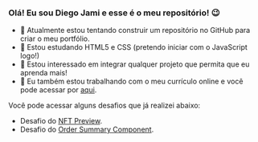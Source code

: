 ### Olá! Eu sou Diego Jami e esse é o meu repositório! 😉

- 🔭 Atualmente estou tentando construir um repositório no GitHub para criar o meu portfólio.
- 🌱 Estou estudando HTML5 e CSS (pretendo iniciar com o JavaScript logo!)
- 👯 Estou interessado em integrar qualquer projeto que permita que eu aprenda mais!
- 🎯 Eu também estou trabalhando com o meu currículo online e você pode acessar por [aqui](https://diegojami.github.io/home/).

Você pode acessar alguns desafios que já realizei abaixo:
- Desafio do [NFT Preview](https://diegojami.github.io/portfolio/nft-preview/).
- Desafio do [Order Summary Component](https://diegojami.github.io/portfolio/order-summary-component/).
